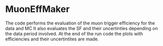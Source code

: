 # MuonEffMaker
The code performs the evaluation of the muon trigger efficiency for the data and MC
It also evaluates the SF and their uncertinties depending on the data period involved. 
At the end of the run code the plots with efficiencies and their uncertintites are made.

